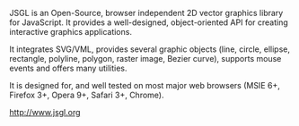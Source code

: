 JSGL is an Open-Source, browser independent 2D vector graphics library for JavaScript. It provides a well-designed, object-oriented API for creating interactive graphics applications.

It integrates SVG/VML, provides several graphic objects (line, circle, ellipse, rectangle, polyline, polygon, raster image, Bezier curve), supports mouse events and offers many utilities.

It is designed for, and well tested on most major web browsers (MSIE 6+, Firefox 3+, Opera 9+, Safari 3+, Chrome).

http://www.jsgl.org
